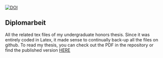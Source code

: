 [![DOI](https://zenodo.org/badge/167405237.svg)](https://zenodo.org/badge/latestdoi/167405237)

## Diplomarbeit
All the related tex files of my undergraduate honors thesis. Since it was entirely coded in Latex, it made sense to continually back-up all the files on github. To read my thesis, you can check out the PDF in the repository or find the published version [HERE](https://unbound.williams.edu/theses/islandora/object/studenttheses%3A1449)
